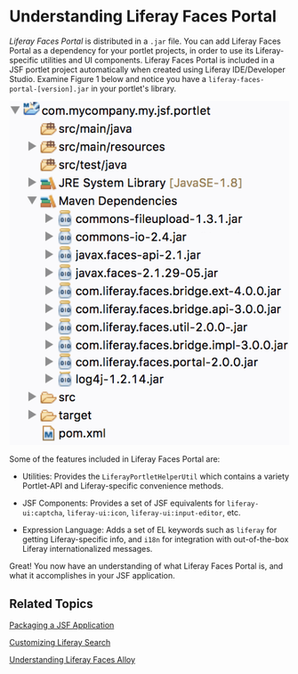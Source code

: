 # Understanding Liferay Faces Portal

*Liferay Faces Portal* is distributed in a `.jar` file. You can add Liferay
Faces Portal as a dependency for your portlet projects, in order to use its
Liferay-specific utilities and UI components. Liferay Faces Portal is included
in a JSF portlet project automatically when created using Liferay IDE/Developer
Studio. Examine Figure 1 below and notice you have a
`liferay-faces-portal-[version].jar` in your portlet's library. 

![Figure 1: Maven downloads the required `.jar` files for your JSF portlet, depending on the JSF UI Component Suite you selected.](../../images/jsf-jars-package-explorer.png)

Some of the features included in Liferay Faces Portal are: 

- Utilities: Provides the `LiferayPortletHelperUtil` which contains a variety
Portlet-API and Liferay-specific convenience methods.

- JSF Components: Provides a set of JSF equivalents for
`liferay-ui:captcha`, `liferay-ui:icon`, `liferay-ui:input-editor`, etc. 

- Expression Language: Adds a set of EL keywords such as `liferay` for getting
Liferay-specific info, and `i18n` for integration with out-of-the-box Liferay
internationalized messages. 

Great! You now have an understanding of what Liferay Faces Portal is, and what
it accomplishes in your JSF application. 

## Related Topics [](id=related-topics)

[Packaging a JSF Application](/develop/tutorials/-/knowledge_base/7-0/packaging-a-jsf-application)

[Customizing Liferay Search](/develop/tutorials/-/knowledge_base/7-0/customizing-liferay-search)

[Understanding Liferay Faces Alloy](/develop/tutorials/-/knowledge_base/7-0/understanding-liferay-faces-alloy)

